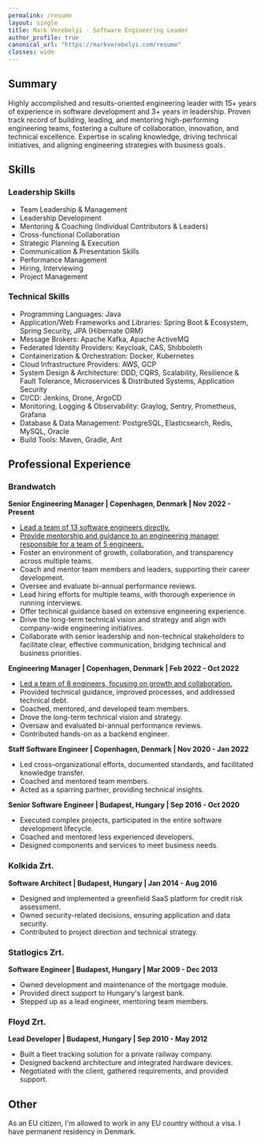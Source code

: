 ```yaml
---
permalink: /resume
layout: single
title: Mark Verebelyi - Software Engineering Leader
author_profile: true
canonical_url: "https://markverebelyi.com/resume"
classes: wide
---
```

## Summary
Highly accomplished and results-oriented engineering leader with 15+ years of experience in software development and 3+ years in leadership. Proven track record of building, leading, and mentoring high-performing engineering teams, fostering a culture of collaboration, innovation, and technical excellence. Expertise in scaling knowledge, driving technical initiatives, and aligning engineering strategies with business goals. 

## Skills

### Leadership Skills
- Team Leadership & Management
- Leadership Development
- Mentoring & Coaching (Individual Contributors & Leaders)
- Cross-functional Collaboration
- Strategic Planning & Execution
- Communication & Presentation Skills
- Performance Management
- Hiring, Interviewing
- Project Management

### Technical Skills
- Programming Languages: Java
- Application/Web Frameworks and Libraries: Spring Boot & Ecosystem, Spring Security, JPA (Hibernate ORM)
- Message Brokers: Apache Kafka, Apache ActiveMQ
- Federated Identity Providers: Keycloak, CAS, Shibboleth
- Containerization & Orchestration: Docker, Kubernetes
- Cloud Infrastructure Providers: AWS, GCP
- System Design & Architecture: DDD, CQRS, Scalability, Resilience & Fault Tolerance, Microservices & Distributed Systems, Application Security
- CI/CD: Jenkins, Drone, ArgoCD
- Monitoring, Logging & Observability: Graylog, Sentry, Prometheus, Grafana
- Database & Data Management: PostgreSQL, Elasticsearch, Redis, MySQL, Oracle
- Build Tools: Maven, Gradle, Ant

## Professional Experience

### Brandwatch

**Senior Engineering Manager | Copenhagen, Denmark | Nov 2022 - Present**
- [Lead a team of 13 software engineers directly.](/assets/images/org-chart-senior-eng-manager.png)
- [Provide mentorship and guidance to an engineering manager responsible for a team of 5 engineers.](/assets/images/org-chart-senior-eng-manager.png)
- Foster an environment of growth, collaboration, and transparency across multiple teams.
- Coach and mentor team members and leaders, supporting their career development.
- Oversee and evaluate bi-annual performance reviews.
- Lead hiring efforts for multiple teams, with thorough experience in running interviews.
- Offer technical guidance based on extensive engineering experience.
- Drive the long-term technical vision and strategy and align with company-wide engineering initiatives.
- Collaborate with senior leadership and non-technical stakeholders to facilitate clear, effective communication, bridging technical and business priorities.

**Engineering Manager | Copenhagen, Denmark | Feb 2022 - Oct 2022**
- [Led a team of 8 engineers, focusing on growth and collaboration.](/assets/images/org-chart-eng-manager.png)
- Provided technical guidance, improved processes, and addressed technical debt.
- Coached, mentored, and developed team members.
- Drove the long-term technical vision and strategy.
- Oversaw and evaluated bi-annual performance reviews.
- Contributed hands-on as a backend engineer.

**Staff Software Engineer | Copenhagen, Denmark | Nov 2020 - Jan 2022**
- Led cross-organizational efforts, documented standards, and facilitated knowledge transfer.
- Coached and mentored team members.
- Acted as a sparring partner, providing technical insights.

**Senior Software Engineer | Budapest, Hungary | Sep 2016 - Oct 2020**
- Executed complex projects, participated in the entire software development lifecycle.
- Coached and mentored less experienced developers.
- Designed components and services to meet business needs.

### Kolkida Zrt.

**Software Architect | Budapest, Hungary | Jan 2014 - Aug 2016**
- Designed and implemented a greenfield SaaS platform for credit risk assessment.
- Owned security-related decisions, ensuring application and data security.
- Contributed to project direction and technical strategy.

### Statlogics Zrt.

**Software Engineer | Budapest, Hungary | Mar 2009 - Dec 2013**
- Owned development and maintenance of the mortgage module.
- Provided direct support to Hungary's largest bank.
- Stepped up as a lead engineer, mentoring team members.

### Floyd Zrt.

**Lead Developer | Budapest, Hungary | Sep 2010 - May 2012**
- Built a fleet tracking solution for a private railway company.
- Designed backend architecture and integrated hardware devices.
- Negotiated with the client, gathered requirements, and provided support.

## Other
As an EU citizen, I'm allowed to work in any EU country without a visa. I have permanent residency in Denmark.